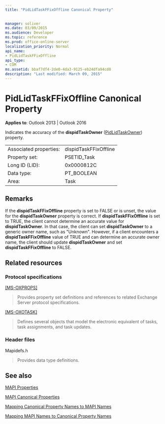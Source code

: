 ```yaml
---
title: "PidLidTaskFFixOffline Canonical Property"
 
 
manager: soliver
ms.date: 03/09/2015
ms.audience: Developer
ms.topic: reference
ms.prod: office-online-server
localization_priority: Normal
api_name:
- PidLidTaskFFixOffline
api_type:
- COM
ms.assetid: bbaf7df4-2de0-4da3-9125-eb24dfa94cd8
description: "Last modified: March 09, 2015"
---
```


# PidLidTaskFFixOffline Canonical Property

  
  
**Applies to**: Outlook 2013 | Outlook 2016 
  
Indicates the accuracy of the **dispidTaskOwner** ([PidLidTaskOwner](pidlidtaskowner-canonical-property.md)) property.
  
|||
|:-----|:-----|
|Associated properties:  <br/> |dispidTaskFFixOffline  <br/> |
|Property set:  <br/> |PSETID_Task  <br/> |
|Long ID (LID):  <br/> |0x0000812C  <br/> |
|Data type:  <br/> |PT_BOOLEAN  <br/> |
|Area:  <br/> |Task  <br/> |
   
## Remarks

If the **dispidTaskFFixOffline** property is set to FALSE or is unset, the value for the **dispidTaskOwner** property is correct. If **dispidTaskFFixOffline** is set to TRUE, the client cannot determine an accurate value for **dispidTaskOwner**. In that case, the client can set **dispidTaskOwner** to a generic owner name, such as "Unknown". However, if a client encounters a **dispidTaskFFixOffline** value of TRUE and can determine an accurate owner name, the client should update **dispidTaskOwner** and set **dispidTaskFFixOffline** to FALSE. 
  
## Related resources

### Protocol specifications

[[MS-OXPROPS]](https://msdn.microsoft.com/library/f6ab1613-aefe-447d-a49c-18217230b148%28Office.15%29.aspx)
  
> Provides property set definitions and references to related Exchange Server protocol specifications.
    
[[MS-OXOTASK]](https://msdn.microsoft.com/library/55600ec0-6195-4730-8436-59c7931ef27e%28Office.15%29.aspx)
  
> Defines several objects that model the electronic equivalent of tasks, task assignments, and task updates. 
    
### Header files

Mapidefs.h
  
> Provides data type definitions.
    
## See also



[MAPI Properties](mapi-properties.md)
  
[MAPI Canonical Properties](mapi-canonical-properties.md)
  
[Mapping Canonical Property Names to MAPI Names](mapping-canonical-property-names-to-mapi-names.md)
  
[Mapping MAPI Names to Canonical Property Names](mapping-mapi-names-to-canonical-property-names.md)

